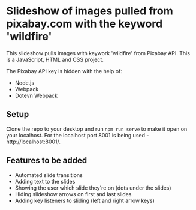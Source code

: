 # Slideshow of images pulled from pixabay.com with the keyword 'wildfire'


This slideshow pulls images with keywork 'wildfire' from Pixabay API.
This is a JavaScript, HTML and CSS project.

The Pixabay API key is hidden with the help of:
 - Node.js
 - Webpack
 - Dotevn Webpack
 
## Setup

Clone the repo to your desktop and run `npm run serve` to make it open on your localhost.
For the localhost port 8001 is being used - http://localhost:8001/.


## Features to be added

 - Automated slide transitions
 - Adding text to the slides
 - Showing the user which slide they're on (dots under the slides)
 - Hiding slideshow arrows on first and last slides
 - Adding key listeners to sliding (left and right arrow keys)

